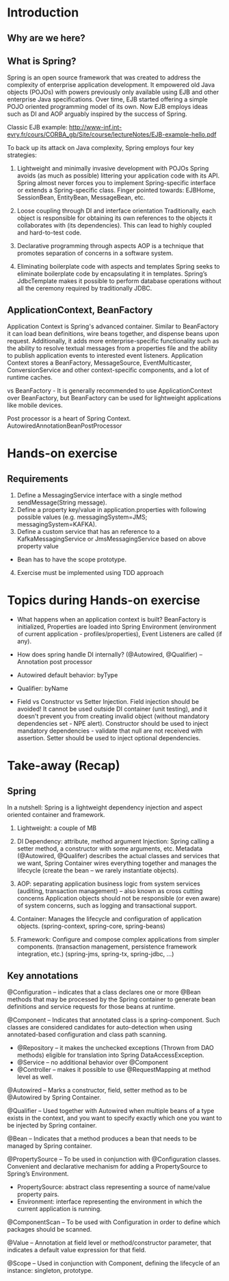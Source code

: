 # Introduction

## Why are we here?

## What is Spring?

Spring is an open source framework that was created to address the complexity of enterprise application development.
It empowered old Java objects (POJOs) with powers previously only available using EJB and other enterprise Java specifications.
Over time, EJB started offering a simple POJO oriented programming model of its own. 
Now EJB employs ideas such as DI and AOP arguably inspired by the success of Spring.

Classic EJB example:
http://www-inf.int-evry.fr/cours/CORBA_gb/Site/course/lectureNotes/EJB-example-hello.pdf

To back up its attack on Java complexity, Spring employs four key strategies:
1. Lightweight and minimally invasive development with POJOs
Spring avoids (as much as possible) littering your application code with its API. 
Spring almost never forces you to implement Spring-specific interface or extends a Spring-specific class.
Finger pointed towards: EJBHome, SessionBean, EntityBean, MessageBean, etc.

2. Loose coupling through DI and interface orientation
Traditionally, each object is responsible for obtaining its own references to the objects it collaborates with (its dependencies). 
This can lead to highly coupled and hard-to-test code.

3. Declarative programming through aspects
AOP is a technique that promotes separation of concerns in a software system.

4. Eliminating boilerplate code with aspects and templates
Spring seeks to eliminate boilerplate code by encapsulating it in templates. 
Spring’s JdbcTemplate makes it possible to perform database operations without all the ceremony required by traditionally JDBC.

## ApplicationContext, BeanFactory

Application Context is Spring's advanced container. Similar to BeanFactory it can load bean definitions, wire beans together, and dispense beans upon request. 
Additionally, it adds more enterprise-specific functionality such as the ability to resolve textual messages from a properties file and the ability to publish application events to interested event listeners.
Application Context stores a BeanFactory, MessageSource, EventMulticaster, ConversionService and other context-specific components, and a lot of runtime caches.

vs BeanFactory - It is generally recommended to use ApplicationContext over BeanFactory, but BeanFactory can be used for lightweight applications like mobile devices.

Post processor is a heart of Spring Context.
AutowiredAnnotationBeanPostProcessor

# Hands-on exercise

## Requirements

1. Define a MessagingService interface with a single method sendMessage(String message).
2. Define a property key/value in application.properties with following possible values (e.g. messagingSystem=JMS; messagingSystem=KAFKA).
3. Define a custom service that has an reference to a KafkaMessagingService or JmsMessagingService based on above property value
- Bean has to have the scope prototype.
4. Exercise must be implemented using TDD approach

# Topics during Hands-on exercise
- What happens when an application context is built?
BeanFactory is initialized, Properties are loaded into Spring Environment (environment of current application - profiles/properties), Event Listeners are called (if any).

- How does spring handle DI internally?
(@Autowired, @Qualifier) – Annotation post processor

- Autowired default behavior: byType

- Qualifier: byName

- Field vs Constructor vs Setter Injection. Field injection should be avoided! It cannot be used outside DI container (unit testing), and it doesn't prevent you from creating invalid object (without mandatory dependencies set - NPE alert). Constructor should be used to inject mandatory dependencies - validate that null are not received with assertion. Setter should be used to inject optional dependencies.

# Take-away (Recap)

## Spring

In a nutshell: Spring is a lightweight dependency injection and aspect oriented container and framework.
1. Lightweight: a couple of MB

2. DI
Dependency: attribute, method argument
Injection: Spring calling a setter method, a constructor with some arguments, etc.
Metadata (@Autowired, @Qualifer) describes the actual classes and services that we want, Spring Container wires everything together and manages the lifecycle (create the bean – we rarely instantiate objects).

3. AOP: separating application business logic from system services (auditing, transaction management) – also known as cross cutting concerns
Application objects should not be responsible (or even aware) of system concerns, such as logging and transactional support.

4. Container: Manages the lifecycle and configuration of application objects. (spring-context, spring-core, spring-beans)

5. Framework: Configure and compose complex applications from simpler components. (transaction management, persistence framework integration, etc.) (spring-jms, spring-tx, spring-jdbc, …)

## Key annotations

@Configuration – indicates that a class declares one or more @Bean methods that may be processed by the Spring container to generate bean definitions and service requests for those beans at runtime.

@Component – Indicates that annotated class is a spring-component. Such classes are considered candidates for auto-detection when using annotated-based configuration and class path scanning.
-	@Repository – it makes the unchecked exceptions (Thrown from DAO methods) eligible for translation into Spring DataAccessException.
-	@Service – no additional behavior over @Component
-	@Controller – makes it possible to use @RequestMapping at method level as well.

@Autowired – Marks a constructor, field, setter method as to be @Autowired by Spring Container.

@Qualifier – Used together with Autowired when multiple beans of a type exists in the context, and you want to specify exactly which one you want to be injected by Spring container.

@Bean – Indicates that a method produces a bean that needs to be managed by Spring container.

@PropertySource – To be used in conjunction with @Configuration classes. Convenient and declarative mechanism for adding a PropertySource to Spring’s Environment.
-	PropertySource: abstract class representing a source of name/value property pairs.
-	Environment: interface representing the environment in which the current application is running.

@ComponentScan – To be used with Configuration in order to define which packages should be scanned.

@Value – Annotation at field level or method/constructor parameter, that indicates a default value expression for that field.

@Scope – Used in conjunction with Component, defining the lifecycle of an instance: singleton, prototype.